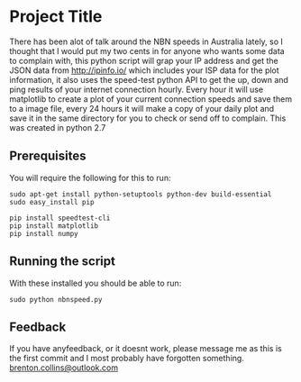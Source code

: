 # Project Title
There has been alot of talk around the NBN speeds in Australia lately, so I thought that I would put my two cents
in for anyone who wants some data to complain with, this python script will grap your IP address and get the JSON data from
http://ipinfo.io/ which includes your ISP data for the plot information, it also uses the speed-test python API 
to get the up, down and ping results of your internet connection hourly.
Every hour it will use matplotlib to create a plot of your current connection speeds and save them to a image file,
every 24 hours it will make a copy of your daily plot and save it in the same directory for you to check or send off to complain.
This was created in python 2.7

## Prerequisites

You will require the following for this to run:
```
sudo apt-get install python-setuptools python-dev build-essential 
sudo easy_install pip 

pip install speedtest-cli
pip install matplotlib
pip install numpy

```

## Running the script
With these installed you should be able to run:
```
sudo python nbnspeed.py

```


## Feedback

If you have anyfeedback, or it doesnt work, please message me as this is the first commit and I most probably have forgotten something.
brenton.collins@outlook.com
